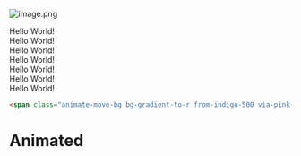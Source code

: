 ![image.png](https://cdn.jsdelivr.net/gh/baib-web/img/20240723123601.png)

<div className="text-red-500">Hello World!</div>
<div className="text-pink-500">Hello World!</div>
<div className="text-orange-500">Hello World!</div>
<div className="text-yellow-500">Hello World!</div>
<div className="text-green-500"> Hello World! </div>
<div className="text-teal-500"> Hello World! </div>
<div className="text-blue-500">Hello World!</div>


```html
<span class="animate-move-bg bg-gradient-to-r from-indigo-500 via-pink-500 to-indigo-500 bg-[length:400%] bg-clip-text text-transparent"> Animated </span>
```

<h1><span class="animate-move-bg bg-gradient-to-r from-indigo-500 via-pink-500 to-indigo-500 bg-[length:400%] bg-clip-text text-transparent">Animated </span></h1> 
